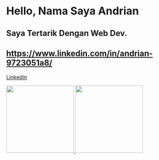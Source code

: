 # Hello, Nama Saya Andrian
## Saya Tertarik Dengan Web Dev.
## https://www.linkedin.com/in/andrian-9723051a8/
<a href="https://www.linkedin.com/in/andrian-9723051a8/">Linkedin</a>


<p align="left">
<a href="https://github.com/Andrian17">
  <img height="180em" src="https://github-readme-stats-eight-theta.vercel.app/api?username=Andrian17&show_icons=true&theme=algolia&include_all_commits=true&count_private=false"/>
  <img height="180em" src="https://github-readme-stats-eight-theta.vercel.app/api/top-langs/?username=Andrian17&layout=compact&langs_count=8&theme=algolia"/>
</a>
</p>
